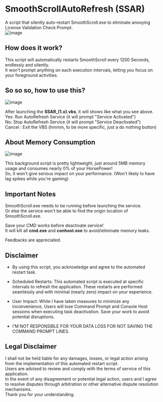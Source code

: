 # SmoothScrollAutoRefresh (SSAR)
A script that silently auto-restart SmoothScroll.exe to eliminate annoying License Validation Check Prompt.\
![image](https://github.com/TatshSiow/SmoothScrollAutoRefresh/assets/100989709/d55e3615-bdf1-4aaf-b5f5-832f6722f534)


## How does it work?
This script will automatically restarts SmoothScroll every 1200 Seconds, endlessly and silently.\
It won't prompt anything on each execution intervals, letting you focus on your foreground activities.


## So so so, how to use this?
![image](https://github.com/TatshSiow/SmoothScrollAutoRefresh/assets/100989709/58cfd9f1-83b0-4ace-a6e7-3b64cf607ee4)

After launching the **SSAR_(1.x).vbs**, it will shows like what you see above.\
Yes: Run AutoRefresh Service (it will prompt "Service Activated")\
No: Stop AutoRefresh Service (it will prompt "Service Deactivated")\
Cancel : Exit the VBS (hmmm, to be more specific, just a do nothing button)


## About Memory Consumption
![image](https://github.com/TatshSiow/SmoothScrollAutoRefresh/assets/100989709/cd668b7c-184b-400b-93ea-1f8d89e952c7)

This background script is pretty lightweight, just around 5MB memory usage and consumes nearly 0% of your HorsePower!\
So, it won't give serious impact on your performance. (Won't likely to have lag spikes while you're gaming)

## Important Notes
SmoothScroll.exe needs to be running before launching the service.\
Or else the service won't be able to find the origin location of SmoothScroll.exe.

Save your CMD works before deactivate service!\
It will kill all **cmd.exe** and **conhost.exe** to avoid/eliminate memory leaks.

Feedbacks are appreciated.

## Disclaimer

* By using this script, you acknowledge and agree to the automated restart task.

* Scheduled Restarts: This automated script is executed at specific intervals to refresh the application. These restarts are performed seamlessly and with minimal (nearly zero) impact on your experience.

* User Impact: While I have taken measures to minimize any inconvenience, Users will lose Command Prompt and Console Host sessions when executing task deactivation. Save your work to avoid potential disruptions.

* I'M NOT RESPONSIBLE FOR YOUR DATA LOSS FOR NOT SAVING THE COMMAND PROMPT LINES.

## Legal Disclaimer

I shall not be held liable for any damages, losses, or legal action arising from the implementation of this automated restart script. \
Users are advised to review and comply with the terms of service of this application.\
In the event of any disagreement or potential legal action, users and I agree to resolve disputes through arbitration or other alternative dispute resolution mechanisms.\
Thank you for your understanding.
